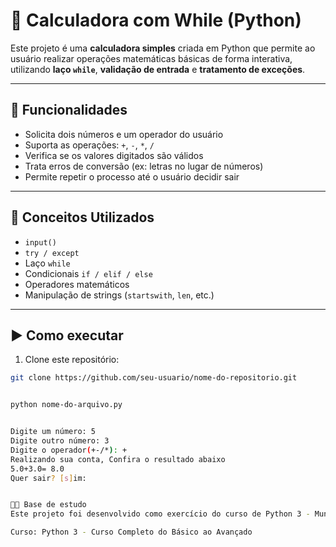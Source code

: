 # 🧮 Calculadora com While (Python)

Este projeto é uma **calculadora simples** criada em Python que permite ao usuário realizar operações matemáticas básicas de forma interativa, utilizando **laço `while`**, **validação de entrada** e **tratamento de exceções**.

---

## 🔧 Funcionalidades

- Solicita dois números e um operador do usuário
- Suporta as operações: `+`, `-`, `*`, `/`
- Verifica se os valores digitados são válidos
- Trata erros de conversão (ex: letras no lugar de números)
- Permite repetir o processo até o usuário decidir sair

---

## 🧠 Conceitos Utilizados

- `input()`
- `try / except`
- Laço `while`
- Condicionais `if / elif / else`
- Operadores matemáticos
- Manipulação de strings (`startswith`, `len`, etc.)

---

## ▶️ Como executar

1. Clone este repositório:
```bash
git clone https://github.com/seu-usuario/nome-do-repositorio.git


python nome-do-arquivo.py


Digite um número: 5
Digite outro número: 3
Digite o operador(+-/*): +
Realizando sua conta, Confira o resultado abaixo
5.0+3.0= 8.0
Quer sair? [s]im:


👨‍🏫 Base de estudo
Este projeto foi desenvolvido como exercício do curso de Python 3 - Mundo 1 ao Avançado, ministrado pelo professor Luiz Otávio Miranda, na plataforma Udemy.

Curso: Python 3 - Curso Completo do Básico ao Avançado



